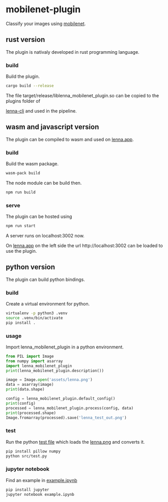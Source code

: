 # mobilenet-plugin

Classify your images using [mobilenet](https://github.com/onnx/models/tree/master/vision/classification/mobilenet).
## rust version

The plugin is nativaly developed in rust programming language.

### build

Build the plugin.

```bash
cargo build --release
```

The file target/release/liblenna_mobilenet_plugin.so can be copied to the plugins folder of

[lenna-cli](https://github.com/lenna-project/lenna-cli) and used in the pipeline.

## wasm and javascript version

The plugin can be compiled to wasm and used on [lenna.app](https://lenna.app).

### build

Build the wasm package.

```bash
wasm-pack build
```

The node module can be build then.

```bash
npm run build
```

### serve

The plugin can be hosted using

```bash
npm run start
```

A server runs on localhost:3002 now.

On [lenna.app](https://lenna.app) on the left side the url http://localhost:3002 can be loaded to use the plugin.

## python version

The plugin can build python bindings.

### build

Create a virtual environment for python.

```bash
virtualenv -p python3 .venv
source .venv/bin/activate
pip install .
```

### usage

Import lenna_mobilenet_plugin in a python environment.

```python
from PIL import Image
from numpy import asarray
import lenna_mobilenet_plugin
print(lenna_mobilenet_plugin.description())

image = Image.open('assets/lenna.png')
data = asarray(image)
print(data.shape)

config = lenna_mobilenet_plugin.default_config()
print(config)
processed = lenna_mobilenet_plugin.process(config, data)
print(processed.shape)
Image.fromarray(processed).save('lenna_test_out.png')
```

### test

Run the python [test file](src/test.py) which loads the [lenna.png](assets/lenna.png) and converts it.

```bash
pip install pillow numpy
python src/test.py
```

### jupyter notebook

Find an example in [example.ipynb](example.ipynb)

```bash
pip install jupyter
jupyter notebook example.ipynb
```
